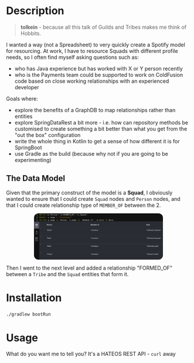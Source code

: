# Description

> **tolkein** - because all this talk of Guilds and Tribes makes me think of Hobbits.

I wanted a way (not a Spreadsheet) to very quickly create a Spotify model for resourcing. At work, I have to resource 
Squads with different profile needs, so I often find myself asking questions such as:

- who has Java experience but has worked with X or Y person recently
- who is the Payments team could be supported to work on ColdFusion code based on close working relationships with an 
experienced developer

Goals where:
- explore the benefits of a GraphDB to map relationships rather than entities
- explore SpringDataRest a bit more - i.e. how can repository methods be customised to create something a bit better 
than what you get from the  "out the box" configuration
- write the whole thing in Kotlin to get a sense of how different it is for SpringBoot
- use Gradle as the build (because why not if you are going to be experimenting)

## The Data Model

Given that the primary construct of the model is a **Squad**, I obviously wanted to ensure that I could create ``Squad``
nodes and ``Person`` nodes, and that I could create relationship type of ``MEMBER_OF`` between the 2.

<img src="Screenshot1.png" style="width:70%;display:block;margin-left:auto;margin-right:auto;border-radius:12px">

Then I went to the next level and added a relationship "FORMED_OF" between a ``Tribe`` and the ``Squad`` entities that 
form it. 

# Installation

``./gradlew bootRun``

# Usage

What do you want me to tell you? It's a HATEOS REST API - ``curl`` away
